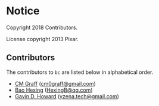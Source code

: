 # Notice

Copyright 2018 Contributors.

License copyright 2013 Pixar.

## Contributors

The contributors to `bc` are listed below in alphabetical order.

* [CM Graff](https://github.com/cmgraff) (cm0graff@gmail.com)
* [Bao Hexing](https://github.com/hexingb) (HexingB@qq.com)
* [Gavin D. Howard](https://github.com/gavinhoward) (yzena.tech@gmail.com)
